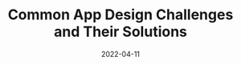 ---
date: 2022-04-11
draft: true
publisher: uxmatters
tags:
  - design
  - user-experience
target_url: https://www.uxmatters.com/mt/archives/2022/04/common-app-design-challenges-and-their-solutions.php
title: Common App Design Challenges and Their Solutions
---